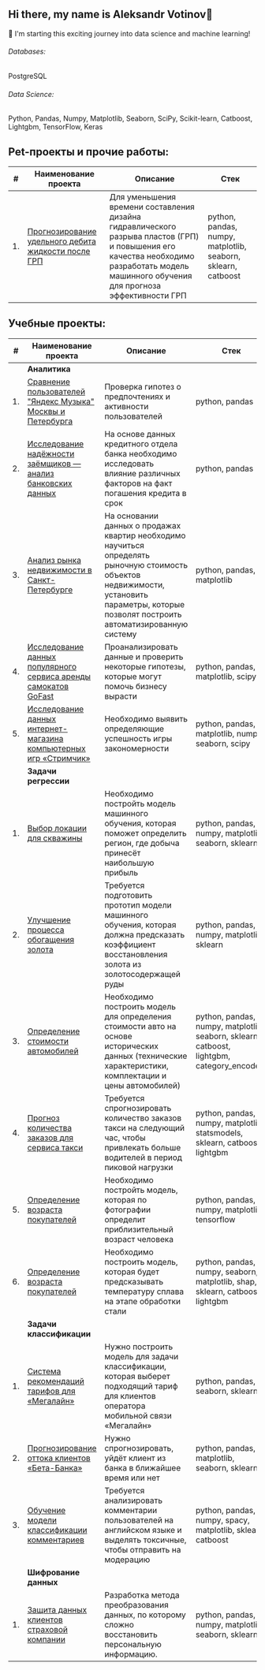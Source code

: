 ## Hi there, my name is Aleksandr Votinov👋

🔭 I'm starting this exciting journey into data science and machine learning!

###### Databases: 
PostgreSQL

###### Data Science: 
Python, Pandas, Numpy, Matplotlib, Seaborn, SciPy, Scikit-learn, Catboost, Lightgbm, TensorFlow, Keras


## Pet-проекты и прочие работы:

| #    | Наименование проекта                | Описание                                                     | Стек                                                         |
| ---- | ------------------------------------------------------------ | ------------------------------------------------------------ | ------------------------------------------------------------ |
| 1.   | [Прогнозирование удельного дебита жидкости после ГРП](https://github.com/VotinovAlS/Portfolio/blob/master/Pet_Projects/P1_Forecasting_Fracturing_Efficiency/P1_Forecasting_Fracturing_Efficiency.ipynb) | Для уменьшения времени составления дизайна гидравлического разрыва пластов (ГРП) и повышения его качества необходимо разработать модель машинного обучения для прогноза эффективности ГРП  | python, pandas, numpy, matplotlib, seaborn, sklearn, catboost   |



## Учебные проекты:

| #    | Наименование проекта                | Описание                                                     | Стек                                                         |
| ---- | ------------------------------------------------------------ | ------------------------------------------------------------ | ------------------------------------------------------------ |
||**Аналитика**|
| 1.   | [Сравнение пользователей "Яндекс Музыка" Москвы и Петербурга](https://github.com/VotinovAlS/Portfolio/tree/master/Yandex_Praktikum_Projects/1.Yandex_Music) | Проверка гипотез о предпочтениях и активности пользователей | python, pandas|
| 2.   | [Исследование надёжности заёмщиков — анализ банковских данных](https://github.com/VotinovAlS/Portfolio/tree/master/Yandex_Praktikum_Projects/2.Borrowers_Reliability_Research) | На основе данных кредитного отдела банка необходимо исследовать влияние различных факторов на факт погашения кредита в срок | python, pandas      |
| 3.   | [Анализ рынка недвижимости в Санкт-Петербурге](https://github.com/VotinovAlS/Portfolio/tree/master/Yandex_Praktikum_Projects/3.Real_Estate_Market_Analysis) | На основании данных о продажах квартир необходимо научиться определять рыночную стоимость объектов недвижимости, установить параметры, которые позволят построить автоматизированную систему| python, pandas, matplotlib       |
| 4.   | [Исследование данных популярного сервиса аренды самокатов GoFast](https://github.com/VotinovAlS/Portfolio/tree/master/Yandex_Praktikum_Projects/4.Kicksharing_Tariffs_Analysis) | Проанализировать данные и проверить некоторые гипотезы, которые могут помочь бизнесу вырасти | python, pandas, matplotlib, scipy |
| 5.   | [Исследование данных интернет-магазина компьютерных игр «Стримчик»](https://github.com/VotinovAlS/Portfolio/tree/master/Yandex_Praktikum_Projects/5.Game_Rating_Analysis) | Необходимо выявить определяющие успешность игры закономерности | python, pandas, matplotlib, numpy, seaborn, scipy |
||**Задачи регрессии**|
| 1.   | [Выбор локации для скважины](https://github.com/VotinovAlS/Portfolio/tree/master/Yandex_Praktikum_Projects/8.Selection_Well_Location) | Необходимо постройть модель машинного обучения, которая поможет определить регион, где добыча принесёт наибольшую прибыль | python, pandas, numpy, matplotlib, seaborn, sklearn |
| 2.   | [Улучшение процесса обогащения золота](https://github.com/VotinovAlS/Portfolio/tree/master/Yandex_Praktikum_Projects/9.Gold_Recovery) | Требуется подготовить прототип модели машинного обучения, которая должна предсказать коэффициент восстановления золота из золотосодержащей руды | python, pandas, numpy, matplotlib, sklearn |
| 3.   | [Определение стоимости автомобилей](https://github.com/VotinovAlS/Portfolio/tree/master/Yandex_Praktikum_Projects/11.Cars_Cost_Determining) | Необходимо построить модель для определения стоимости авто на основе исторических данных (технические характеристики, комплектации и цены автомобилей) | python, pandas, numpy, matplotlib, seaborn, sklearn, catboost, lightgbm, category_encoders |
| 4.   | [Прогноз количества заказов для сервиса такси](https://github.com/VotinovAlS/Portfolio/tree/master/Yandex_Praktikum_Projects/12.Forecasting_Taxi_Orders) | Требуется спрогнозировать количество заказов такси на следующий час, чтобы привлекать больше водителей в период пиковой нагрузки | python, pandas, numpy, matplotlib, statsmodels, sklearn, catboost, lightgbm |
| 5.   | [Определение возраста покупателей](https://github.com/VotinovAlS/Portfolio/tree/master/Yandex_Praktikum_Projects/14.Age_prediction) | Необходимо постройть модель, которая по фотографии определит приблизительный возраст человека | python, pandas, numpy, matplotlib, tensorflow |
| 6.   | [Определение возраста покупателей](https://github.com/VotinovAlS/Portfolio/tree/master/Yandex_Praktikum_Projects/15.Steel_temperature_prediction) | Необходимо построить модель, которая будет предсказывать температуру сплава на этапе обработки стали | python, pandas, numpy, seaborn, matplotlib, shap, sklearn, catboost, lightgbm |
||**Задачи классификации**|
| 1.   | [Система рекомендаций тарифов для «Мегалайн»](https://github.com/VotinovAlS/Portfolio/tree/master/Yandex_Praktikum_Projects/6.Tariff_Recomendation_System) | Нужно построить модель для задачи классификации, которая выберет подходящий тариф для клиентов оператора мобильной связи «Мегалайн»    | python, pandas, seaborn, sklearn |
| 2.   | [Прогнозирование оттока клиентов «Бета-Банка»](https://github.com/VotinovAlS/Portfolio/tree/master/Yandex_Praktikum_Projects/7.Customer_Churn_Forecasting) | Нужно спрогнозировать, уйдёт клиент из банка в ближайшее время или нет   | python, pandas, matplotlib, seaborn, sklearn |
| 3.   | [Обучение модели классификации комментариев](https://github.com/VotinovAlS/Portfolio/tree/master/Yandex_Praktikum_Projects/13.Identifying_Toxic_Comments) | Требуется анализировать комментарии пользователей на английском языке и выделять токсичные, чтобы отправить на модерацию  | python, pandas, numpy, spacy, matplotlib, sklearn, catboost |
||**Шифрование данных**|
| 1.   | [Защита данных клиентов страховой компании](https://github.com/VotinovAlS/Portfolio/tree/master/Yandex_Praktikum_Projects/10.Data_Encryption) | Разработка метода преобразования данных, по которому сложно восстановить персональную информацию.    | python, pandas, numpy, matplotlib, seaborn, sklearn |
<!--
**VotinovAlS/VotinovAlS** is a ✨ _special_ ✨ repository because its `README.md` (this file) appears on your GitHub profile.

Here are some ideas to get you started:

- 🔭 I’m currently working on ...
- 🌱 I’m currently learning ...
- 👯 I’m looking to collaborate on ...
- 🤔 I’m looking for help with ...
- 💬 Ask me about ...
- 📫 How to reach me: ...
- 😄 Pronouns: ...
- ⚡ Fun fact: ...
-->
